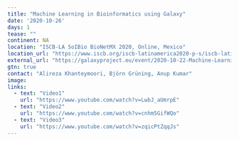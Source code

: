 ```yaml
---
title: "Machine Learning in Bioinformatics using Galaxy"
date: '2020-10-26'
days: 1
tease: ""
continent: NA
location: "ISCB-LA SoIBio BioNetMX 2020, Online, Mexico"
location_url: "https://www.iscb.org/iscb-latinamerica2020-p-s/iscb-latinamerica2020-worktut"
external_url: "https://galaxyproject.eu/event/2020-10-22-Machine-Learning-ISCB2020/"
gtn: true
contact: "Alireza Khanteymoori, Björn Grüning, Anup Kumar"
image:
links:
  - text: "Video1"
    url: "https://www.youtube.com/watch?v=LwbJ_aUmrpE"
  - text: "Video2"
    url: "https://www.youtube.com/watch?v=cnhm5GifWQo"
  - text: "Video3"
    url: "https://www.youtube.com/watch?v=zqicPtZqqJs"
---
```


